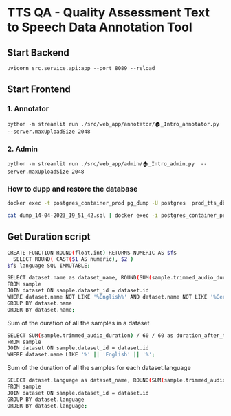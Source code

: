 
# TTS QA - Quality Assessment Text to Speech Data Annotation Tool

## Start Backend
```
uvicorn src.service.api:app --port 8089 --reload
```
## Start Frontend
### 1. Annotator
```
python -m streamlit run ./src/web_app/annotator/🏠_Intro_annotator.py  --server.maxUploadSize 2048
```

### 2. Admin

```
python -m streamlit run ./src/web_app/admin/🏠_Intro_admin.py  --server.maxUploadSize 2048
```


### How to dupp and restore the database

```bash
docker exec -t postgres_container_prod pg_dump -U postgres  prod_tts_db > dump_`date +%d-%m-%Y"_"%H_%M_%S`.sql

cat dump_14-04-2023_19_51_42.sql | docker exec -i postgres_container_prod  psql -U postgres prod_tts_db

```


## Get Duration script

```bash
CREATE FUNCTION ROUND(float,int) RETURNS NUMERIC AS $f$
  SELECT ROUND( CAST($1 AS numeric), $2 )
$f$ language SQL IMMUTABLE;
```

```bash
SELECT dataset.name as dataset_name, ROUND(SUM(sample.trimmed_audio_duration) / 60, 2)   AS minutes, ROUND(SUM(sample.trimmed_audio_duration) / 3600, 2)   AS hours
FROM sample
JOIN dataset ON sample.dataset_id = dataset.id
WHERE dataset.name NOT LIKE '%English%' AND dataset.name NOT LIKE '%German%'
GROUP BY dataset.name
ORDER BY dataset.name;
```

Sum of the duration of all the samples in a dataset

```bash
SELECT SUM(sample.trimmed_audio_duration) / 60 / 60 as duration_after_trimming
FROM sample
JOIN dataset ON sample.dataset_id = dataset.id
WHERE dataset.name LIKE '%' || 'English' || '%';
```

Sum of the duration of all the samples for each dataset.language

```bash
SELECT dataset.language as dataset_name, ROUND(SUM(sample.trimmed_audio_duration) / 60, 2)   AS minutes, ROUND(SUM(sample.trimmed_audio_duration) / 3600, 2)   AS hours
FROM sample
JOIN dataset ON sample.dataset_id = dataset.id
GROUP BY dataset.language
ORDER BY dataset.language;
```
